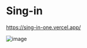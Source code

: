 # Sing-in

https://sing-in-one.vercel.app/

![image](https://user-images.githubusercontent.com/118619295/235318149-5dd26504-c7c9-4d2f-9a5a-2908816c60df.png)
